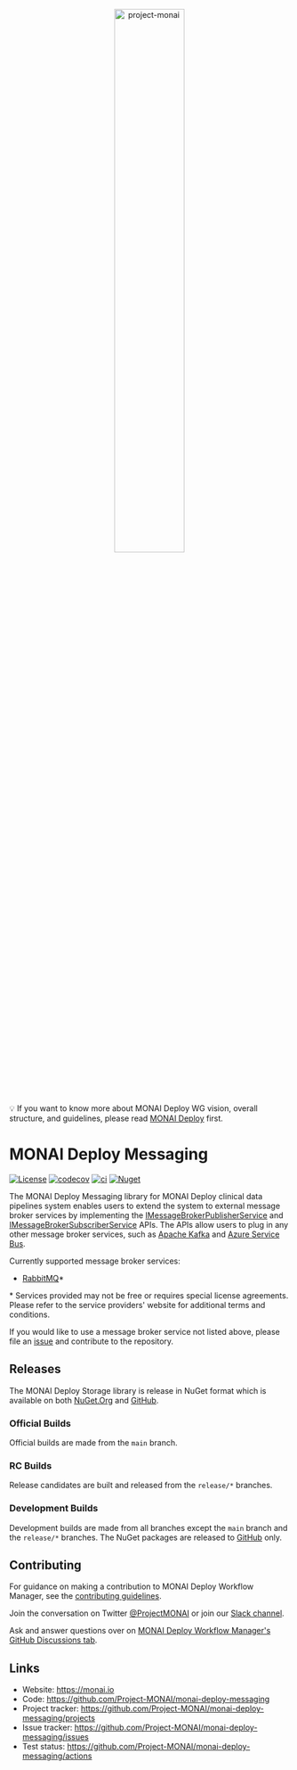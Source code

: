 <p align="center">
<img src="https://raw.githubusercontent.com/Project-MONAI/MONAI/dev/docs/images/MONAI-logo-color.png" width="50%" alt='project-monai'>
</p>

💡 If you want to know more about MONAI Deploy WG vision, overall structure, and guidelines, please read [MONAI Deploy](https://github.com/Project-MONAI/monai-deploy) first.

# MONAI Deploy Messaging

[![License](https://img.shields.io/badge/license-Apache%202.0-green.svg)](LICENSE)
[![codecov](https://codecov.io/gh/Project-MONAI/monai-deploy-messaging/branch/master/graph/badge.svg?token=a7lu3x6kEo)](https://codecov.io/gh/Project-MONAI/monai-deploy-messaging)
[![ci](https://github.com/Project-MONAI/monai-deploy-messaging/actions/workflows/ci.yml/badge.svg)](https://github.com/Project-MONAI/monai-deploy-messaging/actions/workflows/ci.yml)
[![Nuget](https://img.shields.io/nuget/dt/Monai.Deploy.Messaging?label=NuGet%20Download)](https://www.nuget.org/packages/Monai.Deploy.Messaging/)

The MONAI Deploy Messaging library for MONAI Deploy clinical data pipelines system enables users to extend the system to external message broker services by implementing the [IMessageBrokerPublisherService](src/Messaging/API/IMessageBrokerPublisherService.cs) and [IMessageBrokerSubscriberService](src/Messaging/API/IMessageBrokerSubscriberService.cs) APIs. The APIs allow users to plug in any other message broker services, such as [Apache Kafka](https://kafka.apache.org/intro) and [Azure Service Bus](https://azure.microsoft.com/en-us/services/service-bus/).

Currently supported message broker services:

- [RabbitMQ](https://www.rabbitmq.com/)*

\* Services provided may not be free or requires special license agreements. Please refer to the service providers' website for additional terms and conditions.

If you would like to use a message broker service not listed above, please file an [issue](https://github.com/Project-MONAI/monai-deploy-messaging/issues) and contribute to the repository.

## Releases

The MONAI Deploy Storage library is release in NuGet format which is available on both [NuGet.Org](https://www.nuget.org/packages/Monai.Deploy.Storage/) and [GitHub](https://github.com/Project-MONAI/monai-deploy-storage/packages/1350678).

### Official Builds

Official builds are made from the `main` branch.

### RC Builds

Release candidates are built and released from the `release/*` branches.

### Development Builds

Development builds are made from all branches except the `main` branch and the `release/*` branches.  The NuGet packages are released to [GitHub](https://github.com/Project-MONAI/monai-deploy-storage/packages/1350678) only.

## Contributing

For guidance on making a contribution to MONAI Deploy Workflow Manager, see the [contributing guidelines](https://github.com/Project-MONAI/monai-deploy/blob/main/CONTRIBUTING.md).

Join the conversation on Twitter [@ProjectMONAI](https://twitter.com/ProjectMONAI) or join our [Slack channel](https://forms.gle/QTxJq3hFictp31UM9).

Ask and answer questions over on [MONAI Deploy Workflow Manager's GitHub Discussions tab](https://github.com/Project-MONAI/monai-deploy-workflow-manager/discussions).

## Links

- Website: <https://monai.io>
- Code: <https://github.com/Project-MONAI/monai-deploy-messaging>
- Project tracker: <https://github.com/Project-MONAI/monai-deploy-messaging/projects>
- Issue tracker: <https://github.com/Project-MONAI/monai-deploy-messaging/issues>
- Test status: <https://github.com/Project-MONAI/monai-deploy-messaging/actions>
